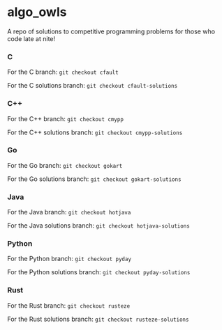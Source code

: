 # algo_owls
A repo of solutions to competitive programming problems for those who code late at nite!

### C
For the C branch: `git checkout cfault`

For the C solutions branch: `git checkout cfault-solutions`

### C++
For the C++ branch: `git checkout cmypp`

For the C++ solutions branch: `git checkout cmypp-solutions`

### Go
For the Go branch: `git checkout gokart`

For the Go solutions branch: `git checkout gokart-solutions`

### Java
For the Java branch: `git checkout hotjava`

For the Java solutions branch: `git checkout hotjava-solutions`

### Python
For the Python branch: `git checkout pyday`

For the Python solutions branch: `git checkout pyday-solutions`

### Rust
For the Rust branch: `git checkout rusteze`

For the Rust solutions branch: `git checkout rusteze-solutions`
